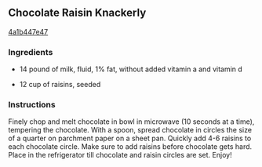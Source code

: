 ## Chocolate Raisin Knackerly

[4a1b447e47](http://www.food.com/recipe/chocolate-raisin-knackerly-196132)

### Ingredients

 - 14 pound of milk, fluid, 1% fat, without added vitamin a and vitamin d

 - 12 cup of raisins, seeded

### Instructions

Finely chop and melt chocolate in bowl in microwave (10 seconds at a time), tempering the chocolate. With a spoon, spread chocolate in circles the size of a quarter on parchment paper on a sheet pan. Quickly add 4-6 raisins to each chocolate circle. Make sure to add raisins before chocolate gets hard. Place in the refrigerator till chocolate and raisin circles are set. Enjoy!